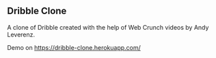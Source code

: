 <h2>Dribble Clone</h2>

A clone of Dribble created with the help of Web Crunch videos by Andy Leverenz.

Demo on https://dribble-clone.herokuapp.com/

